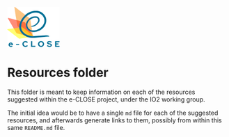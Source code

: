 ![](../e-close-color.png)

# Resources folder

This folder is meant to keep information on each of the resources suggested
within the e-CLOSE project, under the IO2 working group.

The initial idea would be to have a single `md` file for each of the
suggested resources, and afterwards generate links to them, possibly
from within this same `README.md` file.


